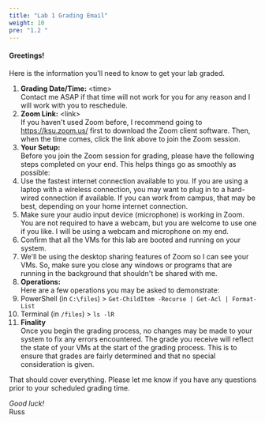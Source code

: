```yaml
---
title: "Lab 1 Grading Email"
weight: 10
pre: "1.2 "
---
```


#### Greetings!

Here is the information you'll need to know to get your lab graded.

1. **Grading Date/Time:** \<time\> <br> Contact me ASAP if that time will not work for you for any reason and I will work with you to reschedule.
1. **Zoom Link:** \<link\> <br> If you haven't used Zoom before, I recommend going to https://ksu.zoom.us/ first to download the Zoom client software. Then, when the time comes, click the link above to join the Zoom session.
1. **Your Setup:** <br> Before you join the Zoom session for grading, please have the following steps completed on your end. This helps things go as smoothly as possible:
  1. Use the fastest internet connection available to you. If you are using a laptop with a wireless connection, you may want to plug in to a hard-wired connection if available. If you can work from campus, that may be best, depending on your home internet connection.
  1. Make sure your audio input device (microphone) is working in Zoom. You are not required to have a webcam, but you are welcome to use one if you like. I will be using a webcam and microphone on my end.
  1. Confirm that all the VMs for this lab are booted and running on your system.
  1. We'll be using the desktop sharing features of Zoom so I can see your VMs. So, make sure you close any windows or programs that are running in the background that shouldn't be shared with me.
1. **Operations:** <br>Here are a few operations you may be asked to demonstrate:
  1. PowerShell (in `C:\files`) > `Get-ChildItem -Recurse | Get-Acl | Format-List`
  1. Terminal (in `/files`) > `ls -lR`
1. **Finality** <br> Once you begin the grading process, no changes may be made to your system to fix any errors encountered. The grade you receive will reflect the state of your VMs at the start of the grading process. This is to ensure that grades are fairly determined and that no special consideration is given.

That should cover everything. Please let me know if you have any questions prior to your scheduled grading time.

_Good luck!_<br>
Russ
